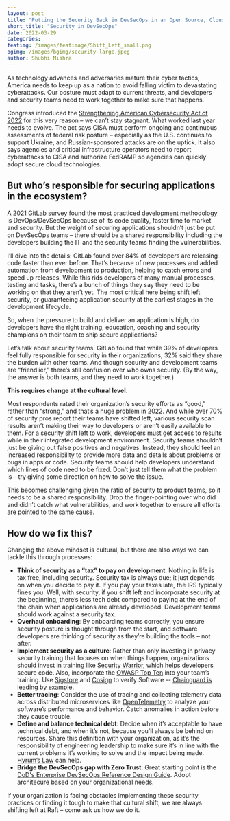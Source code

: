 ```yaml
---
layout: post
title: "Putting the Security Back in DevSecOps in an Open Source, Cloud-Native World"
short_title: "Security in DevSecOps"
date: 2022-03-29
categories: 
featimg: /images/featimage/Shift_Left_small.png
bgimg: /images/bgimg/security-large.jpeg
author: Shubhi Mishra
---
```


As technology advances and adversaries mature their cyber tactics, America needs to keep up as a nation to avoid falling victim to devastating cyberattacks. Our posture must adapt to current threats, and developers and security teams need to work together to make sure that happens.
 
Congress introduced the [Strengthening American Cybersecurity Act of 2022](https://www.congress.gov/bill/117th-congress/senate-bill/3600/text) for this very reason – we can’t stay stagnant. What worked last year needs to evolve. The act says CISA must perform ongoing and continuous assessments of federal risk posture – especially as the U.S. continues to support Ukraine, and Russian-sponsored attacks are on the uptick. It also says agencies and critical infrastructure operators need to report cyberattacks to CISA and authorize FedRAMP so agencies can quickly adopt secure cloud technologies. 
 
## But who’s responsible for securing applications in the ecosystem?
 
A [2021 GitLab survey](https://about.gitlab.com/developer-survey/) found the most practiced development methodology is DevOps/DevSecOps because of its code quality, faster time to market and security. But the weight of securing applications shouldn’t just be put on DevSecOps teams – there should be a shared responsibility including the developers building the IT and the security teams finding the vulnerabilities. 
 
I’ll dive into the details: GitLab found over 84% of developers are releasing code faster than ever before. That’s because of new processes and added automation from development to production, helping to catch errors and speed up releases. While this rids developers of many manual processes, testing and tasks, there’s a bunch of things they say they need to be working on that they aren’t yet. The most critical here being shift left security, or guaranteeing application security at the earliest stages in the development lifecycle. 
 
So, when the pressure to build and deliver an application is high, do developers have the right training, education, coaching and security champions on their team to ship secure applications? 
 
Let’s talk about security teams. GitLab found that while 39% of developers feel fully responsible for security in their organizations, 32% said they share the burden with other teams. And though security and development teams are “friendlier,” there’s still confusion over who owns security. (By the way, the answer is both teams, and they need to work together.) 
 
**This requires change at the cultural level.**
 
Most respondents rated their organization’s security efforts as “good,” rather than “strong,” and that’s a huge problem in 2022. And while over 70% of security pros report their teams have shifted left, various security scan results aren’t making their way to developers or aren’t easily available to them. For a security shift left to work, developers must get access to results while in their integrated development environment. Security teams shouldn’t just be giving out false positives and negatives. Instead, they should feel an increased responsibility to provide more data and details about problems or bugs in apps or code. Security teams should help developers understand which lines of code need to be fixed. Don’t just tell them what the problem is – try giving some direction on how to solve the issue. 
 
This becomes challenging given the ratio of security to product teams, so it needs to be a shared responsibility. Drop the finger-pointing over who did and didn’t catch what vulnerabilities, and work together to ensure all efforts are pointed to the same cause. 
 
## How do we fix this?
 
Changing the above mindset is cultural, but there are also ways we can tackle this through processes:
 
- **Think of security as a “tax” to pay on development**: Nothing in life is tax free, including security. Security tax is always due; it just depends on when you decide to pay it. If you pay your taxes late, the IRS typically fines you. Well, with security, if you shift left and incorporate security at the beginning, there’s less tech debt compared to paying at the end of the chain when applications are already developed. Development teams should work against a security tax. 
- **Overhaul onboarding**: By onboarding teams correctly, you ensure security posture is thought through from the start, and software developers are thinking of security as they’re building the tools – not after.  
- **Implement security as a culture**: Rather than only investing in privacy security training that focuses on when things happen, organizations should invest in training like [Security Warrior](https://www.securecodewarrior.com/), which helps developers secure code. Also, incorporate the [OWASP Top Ten](https://owasp.org/www-project-top-ten/) into your team’s training. Use [Sigstore](https://www.sigstore.dev/) and [Cosign](https://github.com/sigstore/cosign) to verify Software -- [Chainguard is leading by example](https://www.prnewswire.com/news-releases/raft-llc-announces-its-partnership-with-chainguard-inc-301468671.html). 
- **Better tracing**: Consider the use of tracing and collecting telemetry data across distributed microservices like [OpenTelemetry](https://opentelemetry.io/) to analyze your software’s performance and behavior. Catch anomalies in action before they cause trouble. 
- **Define and balance technical debt**: Decide when it’s acceptable to have technical debt, and when it’s not, because you’ll always be behind on resources. Share this definition with your organization, as it’s the responsibility of engineering leadership to make sure it’s in line with the current problems it’s working to solve and the impact being made. [Hyrum’s Law](https://www.hyrumslaw.com/) can help. 
- **Bridge the DevSecOps gap with Zero Trust**: Great starting point is the [DoD's Enterprise DevSecOps Reference Design Guide](https://dodcio.defense.gov/Portals/0/Documents/DoD%20Enterprise%20DevSecOps%20Reference%20Design%20v1.0_Public%20Release.pdf). Adopt architecure based on your organizational needs. 

 
If your organization is facing obstacles implementing these security practices or finding it tough to make that cultural shift, we are always shifting left at Raft – come ask us how we do it. 
